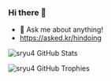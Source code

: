 ### Hi there 👋

- 💬 Ask me about anything!
- https://asked.kr/hindoing

![sryu4 GitHub Stats](https://server.dooboo.io/github-stats-advanced/sryu4)


![sryu4 GitHub Trophies](https://server.dooboo.io/github-trophies/sryu4)
